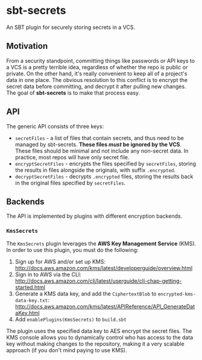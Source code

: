 # sbt-secrets

An SBT plugin for securely storing secrets in a VCS.

## Motivation

From a security standpoint, committing things like passwords or API keys to a VCS is a pretty terrible idea, regardless of whether the repo is public or private. On the other hand, it's really convenient to keep all of a project's data in one place. The obvious resolution to this conflict is to encrypt the secret data before committing, and decrypt it after pulling new changes. The goal of **sbt-secrets** is to make that process easy.

## API

The generic API consists of three keys:

* `secretFiles` - a list of files that contain secrets, and thus need to be managed by sbt-secrets. **These files _must_ be ignored by the VCS**. These files should be minimal and not include any non-secret data. In practice, most repos will have only secret file.
* `encryptSecretFiles` - encrypts the files specified by `secretFiles`, storing the results in files alongside the originals, with suffix `.encrypted`.
* `decryptSecretFiles` - decrypts `.encrypted` files, storing the results back in the original files specified by `secretFiles`.

## Backends

The API is implemented by plugins with different encryption backends.

### `KmsSecrets`

The `KmsSecrets` plugin leverages the **AWS Key Management Service** (KMS). In order to use this plugin, you must do the following:

1. Sign up for AWS and/or set up KMS: http://docs.aws.amazon.com/kms/latest/developerguide/overview.html
2. Sign in to AWS via the CLI: http://docs.aws.amazon.com/cli/latest/userguide/cli-chap-getting-started.html
3. Generate a KMS data key, and add the `CiphertextBlob` to `encrypted-kms-data-key.txt`: http://docs.aws.amazon.com/kms/latest/APIReference/API_GenerateDataKey.html
4. Add `enablePlugins(KmsSecrets)` to `build.sbt`

The plugin uses the specified data key to AES encrypt the secret files. The KMS console allows you to dynamically control who has access to the data key without making changes to the repository, making it a very scalable approach (if you don't mind paying to use KMS).
